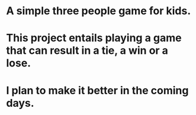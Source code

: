 # A simple three people game for kids.
# This project entails playing a game that can result in a tie, a win or a lose.
# I plan to make it better in the coming days.
